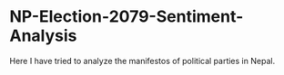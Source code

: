 # NP-Election-2079-Sentiment-Analysis
Here I have tried to analyze the manifestos of political parties in Nepal.
